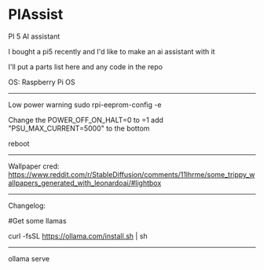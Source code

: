 # PIAssist
PI 5 AI assistant

I bought a pi5 recently and I'd like to make an ai assistant with it

I'll put a parts list here and any code in the repo

OS: Raspberry Pi OS


----------
Low power warning
  sudo rpi-eeprom-config -e

  Change the POWER_OFF_ON_HALT=0 to =1
  add "PSU_MAX_CURRENT=5000" to the bottom
  
  reboot

-----------
Wallpaper cred: https://www.reddit.com/r/StableDiffusion/comments/11lhrme/some_trippy_wallpapers_generated_with_leonardoai/#lightbox

----------

Changelog:

#Get some llamas

curl -fsSL https://ollama.com/install.sh | sh

------------------------

ollama serve

